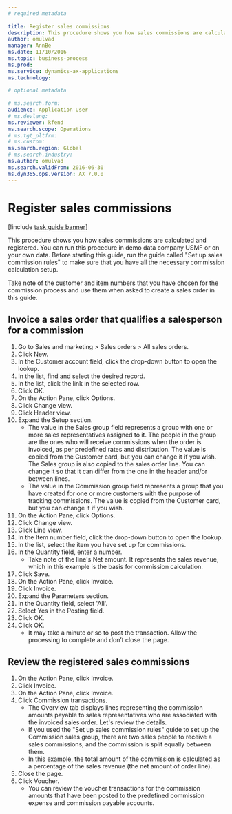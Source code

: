 ```yaml
--- 
# required metadata 
 
title: Register sales commissions
description: This procedure shows you how sales commissions are calculated and registered. 
author: omulvad
manager: AnnBe 
ms.date: 11/10/2016
ms.topic: business-process 
ms.prod:  
ms.service: dynamics-ax-applications 
ms.technology:  
 
# optional metadata 
 
# ms.search.form:   
audience: Application User 
# ms.devlang:  
ms.reviewer: kfend
ms.search.scope: Operations 
# ms.tgt_pltfrm:  
# ms.custom:  
ms.search.region: Global
# ms.search.industry: 
ms.author: omulvad
ms.search.validFrom: 2016-06-30 
ms.dyn365.ops.version: AX 7.0.0 
---
```

# Register sales commissions

[!include [task guide banner](../../includes/task-guide-banner.md)]

This procedure shows you how sales commissions are calculated and registered. You can run this procedure in demo data company USMF or on your own data. Before starting this guide, run the guide called "Set up sales commission rules" to make sure that you have all the necessary commission calculation setup.

Take note of the customer and item numbers that you have chosen for the commission process and use them when asked to create a sales order in this guide.


## Invoice a sales order that qualifies a salesperson for a commission
1. Go to Sales and marketing > Sales orders > All sales orders.
2. Click New.
3. In the Customer account field, click the drop-down button to open the lookup.
4. In the list, find and select the desired record.
5. In the list, click the link in the selected row.
6. Click OK.
7. On the Action Pane, click Options.
8. Click Change view.
9. Click Header view.
10. Expand the Setup section.
    * The value in the Sales group field represents a group with one or more sales representatives assigned to it. The people in the group are the ones who will receive commissions when the order is invoiced, as per predefined rates and distribution.   The value is copied from the Customer card, but you can change it if you wish.  The Sales group is also copied to the sales order line. You can change it so that it can differ from the one in the header and/or between lines.  
    * The value in the Commission group field represents a group that you have created for one or more customers with the purpose of tracking commissions.   The value is copied from the Customer card, but you can change it if you wish.   
11. On the Action Pane, click Options.
12. Click Change view.
13. Click Line view.
14. In the Item number field, click the drop-down button to open the lookup.
15. In the list, select the item you have set up for commissions. 
16. In the Quantity field, enter a number.
    * Take note of the line's Net amount. It represents the sales revenue, which in this example is the basis for commission calculation.  
17. Click Save.
18. On the Action Pane, click Invoice.
19. Click Invoice.
20. Expand the Parameters section.
21. In the Quantity field, select 'All'.
22. Select Yes in the Posting field.
23. Click OK.
24. Click OK.
    * It may take a minute or so to post the transaction. Allow the processing to complete and don’t close the page.  

## Review the registered sales commissions
1. On the Action Pane, click Invoice.
2. Click Invoice.
3. On the Action Pane, click Invoice.
4. Click Commission transactions.
    * The Overview tab displays lines representing the commission amounts payable to sales representatives who are associated with the invoiced sales order. Let's review the details.     
    * If you used the "Set up sales commission rules" guide to set up the Commission sales group, there are two sales people to receive a sales commissions, and the commission is split equally between them.  
    * In this example, the total amount of the commission is calculated as a percentage of the sales revenue (the net amount of order line).   
5. Close the page.
6. Click Voucher.
    * You can review the voucher transactions for the commission amounts that have been posted to the predefined commission expense and commission payable accounts.  

